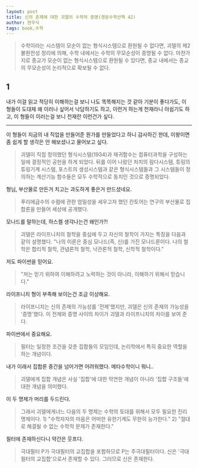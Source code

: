 ```yaml
---
layout: post
title: 신의 존재에 대한 괴델의 수학적 증명(경문수학산책 42)
author: 현우식
tags: book,수학
---
```


> 수학이라는 시스템이 모순이 없는 형식시스템으로 환원될 수 없다면, 괴델의 제2불완전성 정리에 의해, 수학 내에서는 수학의 무모순성이 증명될 수 없다. 마찬가지로 종교가 모순이 없는 형식시스템으로 환원될 수 있다면, 종교 내에서는 종교의 무모순성이 논리적으로 확보될 수 없다.



## 1
내가 이걸 읽고 적당히 이해하는걸 보니 나도 똑똑해지는 것 같아 기분이 좋다가도, 이 형들이 도대체 왜 이러나 싶어서 낙담하기도 하고, 이런거 하는게 천재라니 아쉽기도 하고, 이 형들이 이러는걸 보니 천재란 이런건가 싶다.

----

이 형들이 지금의 내 직업을 만들어준 뭔가를 만들었다고 하니 감사하긴 한데, 이왕이면 좀 쉽게 할 생각은 안 해보셨나고 물어보고 싶다.
> 괴델이 직접 정의했던 형식시스템(1934)과 재귀함수는 컴퓨터과학을 구성하는 일에 결정적인 공헌을 하게 되었다. 뒤를 이어 나왔던 처치의 람다시스템, 튜링의 튜링기계 시스템, 포스트의 생성시스템과 같은 형식시스템들과 그 시스템들이 정의하는 계산기능 함수들은 모두 수학적으로 동치인 것으로 증명되었다.

형님, 부산물로 만든거 치고는 과도하게 좋은거 만드셨네요. 
> 푸리에급수의 수렴에 관한 엄밀성을 세우고자 했던 칸토어는 연구의 부산물로 집합론을 만들어 세상에 공개했다.

모나드를 말하는데, 하스켈 생각나는건 왜인가?!
> 괴델은 라이프니치의 철학을 중심에 두고 자신의 철학이 가지는 특징을 다음과 같이 설명했다. "나의 이론은 중심 모나드(즉, 신)를 가진 모나드론이다. 나의 철학은 합리적 철학, 관념론적 철학, 낙관론적 철학, 신학적 철학이다."

저도 파이썬을 믿어요.
> "저는 믿기 위하여 이해하려고 노력하는 것이 아니라, 이해하기 위해서 믿습니다."

라이프니치 형이 부족해 보이는건 조금 이상해요.
> 라이프니치는 신의 존재의 가능성를 '전제'했지만, 괴델은 신의 존재의 가능성을 '증명'했다. 이 전제와 증명 사이의 차이가 괴델과 라이프니치의 차이를 보여 준다.

파이썬에서 중요해요.
> 필터는 일정한 조건을 갖춘 집합들의 모임인데, 논리학에서 특히 중요한 역할을 하는 개념이다.

내가 이래서 집합론 중간을 넘어가면 어려워했다. 메타수학이니 뭐니..
> 괴델에게 집합 개념은 사실 '집합'에 대한 막연한 개념이 아니라 '집합 구조들'에 대한 개념을 의미했다.

이 두 명제가 머리를 두드린다.
> 그래서 괴델에게너느 다음의 두 명제는 수학의 토대를 위해서 모두 필요한 진리명제이다. 1) "수학자자의 마음은 어떠한 유한기계도 무한히 능가한다." 2) "절대로 해결될 수 없는 수학적 문제가 존재한다."

필터에 존재하신다니 약간은 웃프다.
> 극대필터 P가 극대필터의 교집합을 포함하므로 P는 주극대필터이다. 신은 '극대필터의 교집합'으로서 존재할 수 있다. 그러므로 신은 존재한다.

